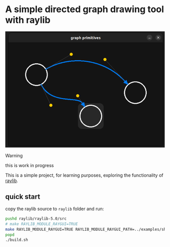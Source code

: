 # A simple directed graph drawing tool with raylib
![sample](./pictures/sample.png)
> [!WARNING]
> this is work in progress

This is a simple project, for learning purposes, exploring the functionality of [raylib](https://github.com/raysan5/raylib).

## quick start
copy the raylib source to `raylib` folder and run:
``` bash
pushd raylib/raylib-5.0/src
# make RAYLIB_MODULE_RAYGUI=TRUE
make RAYLIB_MODULE_RAYGUI=TRUE RAYLIB_MODULE_RAYGUI_PATH=../examples/shapes
popd
./build.sh
```

